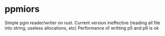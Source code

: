 # ppmiors
Simple pgm reader/writer on rust. Current version ineffective (reading all file into string, useless allocations, etc)
Performance of writting p5 and p6 is ok
